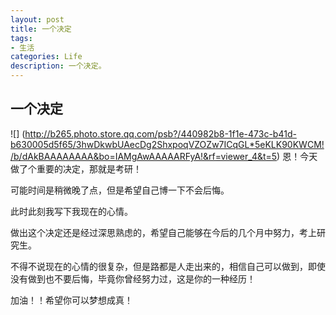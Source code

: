 ```yaml
---
layout: post
title: 一个决定
tags:
- 生活
categories: Life
description: 一个决定。
---
```


## 一个决定
![] (http://b265.photo.store.qq.com/psb?/440982b8-1f1e-473c-b41d-b630005d5f65/3hwDkwbUAecDg2ShxpoqVZOZw7ICqGL*5eKLK90KWCM!/b/dAkBAAAAAAAA&bo=IAMgAwAAAAARFyA!&rf=viewer_4&t=5)
恩！今天做了个重要的决定，那就是考研！

可能时间是稍微晚了点，但是希望自己博一下不会后悔。

此时此刻我写下我现在的心情。

做出这个决定还是经过深思熟虑的，希望自己能够在今后的几个月中努力，考上研究生。

不得不说现在的心情的很复杂，但是路都是人走出来的，相信自己可以做到，即使没有做到也不要后悔，毕竟你曾经努力过，这是你的一种经历！

加油！！希望你可以梦想成真！
